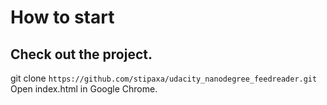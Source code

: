 # How to start
## Check out the project.

  git clone `https://github.com/stipaxa/udacity_nanodegree_feedreader.git`
Open index.html in Google Chrome.
